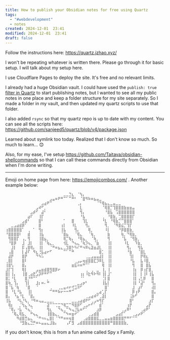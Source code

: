 ```yaml
---
title: How to publish your Obsidian notes for free using Quartz
tags:
  - "#webdevelopment"
  - notes
created: 2024-12-01  23:41
modified: 2024-12-01  23:41
draft: false
---
```

Follow the instructions here: https://quartz.jzhao.xyz/

I won't be repeating whatever is written there. Please go through it for basic setup. I will talk about my setup here. 

I use Cloudflare Pages to deploy the site. It's free and no relevant limits.

I already had a huge Obsidian vault. I could have used the `publish: true` [filter in Quartz](https://quartz.jzhao.xyz/features/private-pages) to start publishing notes, but I wanted to see all my public notes in one place and keep a folder structure for my site separately. So I made a folder in my vault, and then updated my quartz scripts to use that folder. 

I also added `rsync` so that my quartz repo is up to date with my content. You can see all the scripts here: https://github.com/sanjeed5/quartz/blob/v4/package.json

Learned about symlink too today. Realized that I don't know so much. So much to learn... 😊

Also, for my ease, I've setup https://github.com/Taitava/obsidian-shellcommands so that I can call these commands directly from Obsidian when I'm done writing. 

---

Emoji on home page from here: https://emojicombos.com/ . Another example below: 

```
⠀⠀⠀⠀⠀⠀⠀⠀⠀⠀⠀⠀⠀⠀⠀⠀⠀⠀⠀⠀⠀⣀⣀⣙⣆⠀⠈⢳⡄⠀⠀⠀⠀⠀⠀⠀⠀⠀⠀⠀⠀⠀⠀⠀⠀⠀⠀⠀⠀⠀⠀⠀⠀⠀⠀
⠀⠀⠀⠀⠀⠀⠀⠀⠀⠀⠀⠀⠀⠀⠀⠀⣠⣤⠶⠟⠛⠉⠁⠉⠛⠃⠀⠈⣿⠻⠷⠶⣦⣤⣀⠀⠀⠀⠀⠀⠀⠀⠀⠀⠀⠀⠀⠀⠀⠀⠀⠀⠀⠀⠀
⠀⠀⠀⠀⠀⠀⠀⠀⠀⠀⠀⠀⠀⣠⣴⠟⠉⠀⠀⠀⠀⠀⠀⠀⠀⠀⢀⡄⠀⠀⠀⠀⠀⠈⠙⢿⣦⣄⣀⣤⣀⣀⠀⠀⠀⠀⠀⠀⠀⠀⠀⠀⠀⠀⠀
⠀⠀⠀⠀⠀⠀⠀⠀⠀⠀⠀⣠⠾⠋⡀⠀⠀⠀⠀⠀⠀⠀⠀⠀⠀⠀⠀⣇⠀⠀⠀⠀⠀⠀⠀⠈⢿⣿⡉⢹⣿⣿⣿⣷⣶⣶⣤⠀⠀⠀⠀⠀⠀⠀⠀
⠀⠀⠀⠀⠀⠀⠀⠀⠀⣠⡾⠋⠀⣼⠃⠀⠀⠀⠀⠀⠀⠀⠀⠀⠀⠀⠀⢻⡄⠀⠀⠀⠀⠀⠀⠀⠘⣿⣧⠀⢩⣿⣿⣿⣿⣿⣿⠀⠀⠀⠀⠀⠀⠀⠀
⠀⠀⠀⠀⠀⠀⠀⠀⣴⠏⠀⠀⢸⡏⠀⠀⠀⠀⠀⠀⠀⠀⠀⠀⠀⠀⠀⠘⣧⠀⠀⠀⠀⠀⠀⢀⠀⠘⣿⣷⡀⢉⣿⣿⣿⣿⡏⠀⠀⠀⠀⠀⠀⠀⠀
⠀⠀⠀⠀⠀⠀⣠⣾⠃⠀⠀⠀⣿⠃⠀⠀⠀⠀⠀⠀⠀⠁⠀⠀⣿⠀⠀⠀⢹⣇⠀⠀⠀⠀⠀⠘⣇⠀⠘⢿⣷⡉⠉⣿⣿⣿⠁⠀⠀⠀⠀⠀⠀⠀⠀
⠀⠀⣀⣠⣴⣾⡿⠁⠀⠀⠀⠀⣿⠀⠀⠀⠀⠀⠀⠀⢰⡇⠀⠀⠸⣇⠀⠀⠀⢻⡄⠀⠀⠀⠀⠀⢻⡀⠀⠈⠻⣿⣮⡉⢹⡏⠀⠀⠀⠀⠀⠀⠀⠀⠀
⢰⣿⣿⣿⣿⣿⠁⠀⢀⠀⠁⠀⢻⡆⠀⠀⠀⠀⠀⠀⢸⣧⠀⠀⠀⢻⡄⠀⠀⠀⢿⡀⠀⠀⠀⠀⠸⡇⠀⠀⠀⠘⡿⣿⣿⣷⡀⠀⠀⠀⠀⠀⠀⠀⠀
⠘⣿⣿⣿⣿⠇⠀⠀⣾⠀⠀⠀⢸⣧⠀⠀⠀⠀⠀⠀⠈⣿⣦⠀⠀⠈⢿⣄⠀⠀⠈⢷⡀⠀⠀⠀⠀⣷⠀⠀⠀⠀⢷⡀⠙⢿⣷⡀⠀⠀⠀⠀⠀⠀⠀
⠀⢻⣿⣿⡏⠀⢠⡀⢻⠀⠀⠀⢸⣿⣦⡀⠀⠀⠀⠀⠀⢿⡉⢷⡄⠀⠘⢿⣦⡀⠀⠈⢷⡀⠀⠀⠀⢻⠀⠀⠀⠀⠈⣧⠀⠈⢻⣷⡀⠀⠀⠀⠀⠀⠀
⠀⠘⣿⡿⠀⠀⣸⠀⣸⡇⠀⠀⢸⡇⠈⢷⣄⡀⠀⠀⠀⢺⣇⠀⠙⢦⣄⠈⢷⡹⢦⡀⠈⣷⠀⠀⠀⢸⡇⠀⠀⠀⠀⠸⣇⠀⠀⠹⣷⡀⠀⠀⠀⠀⠀
⠀⠀⣸⡇⠀⠀⡯⢠⣿⢿⡄⠀⢸⡇⠀⠀⠈⠛⠶⣦⣄⣀⣹⣿⡓⠳⠎⠛⠲⠿⢦⣽⣶⣼⣇⠀⠀⢸⡇⠀⠀⠀⠀⠀⢻⡄⠀⠀⢻⣧⠀⠀⠀⠀⠀
⠀⢠⣿⠀⠀⠀⡇⣼⠏⠀⠻⣆⢘⣧⣴⠖⠋⠀⠀⠀⠀⠉⠁⠉⠛⠀⠀⠀⠀⠀⠀⠀⠀⠀⣿⡁⠀⢸⡇⠀⠀⠀⠀⠀⠘⣷⠀⠀⠈⣿⣇⠀⠀⠀⠀
⠀⣼⡟⠀⠀⠀⣿⡟⠀⠀⠀⠙⠳⠥⠀⠀⠀⠀⠀⠀⠀⠀⠀⠀⠀⠀⠀⠀⠀⢀⣀⣠⣤⣤⣼⡇⠀⢸⡇⠀⠀⠀⠀⠀⠀⢹⡇⠀⠀⡟⢿⣆⠀⠀⠀
⢀⣿⡇⠀⠀⠀⣿⠇⠀⠀⠀⠀⠀⠀⠀⠀⠀⠀⠀⠀⠀⠀⠀⠀⠀⢀⣠⡤⢶⣾⣿⣿⣏⡹⠿⣇⠀⢸⡇⠀⠀⠀⠀⠀⠀⠘⣧⠀⠀⣧⠸⣿⡀⠀⠀
⢸⣿⢣⠀⠀⠀⣿⡄⠀⠀⠀⠀⠀⠀⠀⠀⠀⠀⠀⠀⠀⠀⠀⠀⣶⣯⠵⠶⠛⠉⠁⠀⠀⠀⠀⢿⠀⢸⡇⠀⠀⠀⠀⠀⠀⠀⢻⠀⠀⣿⠀⣿⣧⠀⠀
⣸⡏⢹⠀⠀⠀⢿⡇⠀⠀⠀⣠⣤⣶⣾⣿⣻⣿⡿⠖⠀⠀⠀⠀⠀⠀⠀⠀⠀⢀⠀⢀⠀⣀⠀⢸⡀⢸⠀⠀⠀⠀⠀⠀⠀⠀⢸⡆⠀⡿⢰⡏⣿⡀⠀
⣿⡇⢸⡄⠀⠀⢸⣿⢀⣴⣟⣡⡽⠟⠛⠋⠉⠀⠀⠀⠀⠀⠀⠀⠀⠀⠀⢰⡆⠸⣗⠻⠗⠻⠇⢸⡇⣸⠁⠀⠀⠀⠀⠀⠀⠀⢸⡇⠀⡇⢸⠇⢸⣧⠀
⣿⡅⠘⣇⠀⠀⠀⣿⡘⠛⠉⠁⠀⠀⠀⡀⠀⠀⠀⠀⠀⠀⠀⠀⠀⠀⠀⠈⠁⠀⠀⠀⠀⠀⠀⢈⡇⣿⠀⠀⠀⠀⠀⠀⠀⠀⢸⡇⢠⣃⡿⠀⠀⣿⠀
⣿⢷⡀⢹⡄⠀⠀⢹⡇⠀⠀⣸⡆⠶⠄⠛⠀⠀⠀⠀⠀⠀⠀⠀⠀⠀⣀⣠⡶⠃⠀⠀⠀⠀⠀⢸⣧⡇⠀⠀⠀⠀⠀⠀⠀⠀⢸⡇⠘⣼⠃⠀⠀⢻⡄
⣿⠈⣧⠈⢷⠀⠀⠈⣿⠀⠀⠈⠀⠀⠀⠀⢀⠀⠀⢀⣀⣤⠴⠖⢚⣩⠽⠋⠀⠀⠀⠀⠀⠀⠀⠀⣿⠁⠀⠀⠀⠀⠀⠀⠀⠀⣸⠀⣰⠏⠀⠀⠀⢼⡇
⣿⠀⠘⣇⠘⣧⠀⠀⢸⡇⠀⠀⠀⠀⠀⠀⠉⠛⠛⠷⠖⠒⠒⠛⠉⠀⠀⠀⠀⠀⠀⠀⠀⣀⣴⢁⡏⠀⠀⠀⠀⠀⠀⠀⠀⠀⡿⢰⠟⠀⠀⠀⠀⣿⡄
⣿⡄⠀⠘⣦⠘⣇⠀⠈⣿⡄⠀⠀⠀⠀⠀⠀⠀⠀⠀⠀⠀⠀⠀⠀⠀⠀⠀⠀⢀⣠⣴⠾⠋⢀⣽⡇⠀⠀⠀⠀⠀⠀⠀⠀⢨⡷⠋⠀⠀⠀⠀⠀⣿⠀
⢸⣧⠀⠀⠘⢧⡘⢧⡀⠘⠻⠶⢤⣤⣀⣀⣀⡀⠀⠀⠀⠀⠀⠀⣀⣀⣠⣴⣾⠟⠋⢀⣠⠶⢻⡏⠀⠀⠀⠀⠀⠀⠀⠀⠀⣿⠃⠀⠀⠀⠀⠀⣰⡏⠀
⠀⢿⡆⠀⠀⡈⢳⣄⠱⣄⠀⠀⠀⠀⠀⣽⠉⠉⢉⣉⠙⢿⣉⠉⠻⣿⡿⠋⢀⣠⠖⠋⠁⠀⣾⠁⠀⠀⠀⠀⠀⠀⠀⠀⢰⡟⠀⠀⠀⠀⠀⣠⡟⠀⠀
⠀⠈⢿⡄⠐⣧⠀⠙⢦⡈⠀⠀⠀⠀⠀⢻⣆⠀⠀⠙⢦⣀⠉⠳⢤⣘⣧⠶⠋⠁⠀⠀⠀⣰⡿⠀⠀⠀⠀⠀⠀⠀⢀⣠⠿⠃⠀⠀⠀⢀⣴⠟⠁⠀⠀
⠀⠀⠈⢿⣄⢿⣧⡀⠀⠛⢦⣄⠀⠀⠀⢸⣿⣷⣄⡀⠀⠉⠳⠶⣶⠞⠁⠀⠀⠀⢀⣠⣾⣿⠀⠀⠀⠀⠀⠀⣠⣴⡏⠁⠀⠀⢀⣠⡴⠟⠁⠀⠀⠀⠀
⠀⠀⠀⠀⠻⣾⣿⣛⣦⣄⠀⠈⠛⠲⠦⣄⣿⡇⠈⠙⠛⠶⠶⢶⣿⠀⠀⠀⢀⣴⣿⣿⣿⣯⣀⣀⣤⣤⣶⣿⣿⣿⣿⡛⠛⠋⠉⠉⠀⠀⠀⠀⠀⠀⠀
⠀⠀⠀⠀⠀⠘⣻⣷⣄⣙⡛⠶⠦⣤⣤⣄⣸⣷⡄⠀⠀⠀⢠⠏⣻⠀⣠⣾⣿⣿⣿⣿⣿⣿⣿⣿⣿⣿⠛⣿⣿⣿⣿⣷⡀⠀⠀⠀⠀⠀⠀⠀⠀⠀⠀
```

If you don't know, this is from a fun anime called Spy x Family. 


